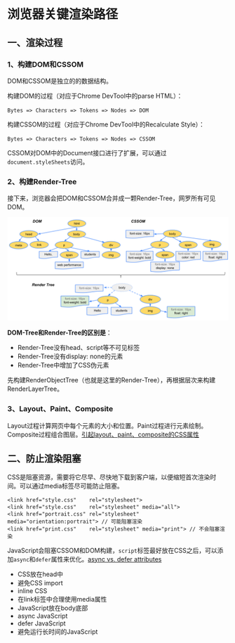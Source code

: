 # 浏览器关键渲染路径

## 一、渲染过程

### 1、构建DOM和CSSOM

DOM和CSSOM是独立的的数据结构。

构建DOM的过程（对应于Chrome DevTool中的parse HTML）：

`Bytes => Characters => Tokens => Nodes => DOM`

构建CSSOM的过程（对应于Chrome DevTool中的Recalculate Style）：

`Bytes => Characters => Tokens => Nodes => CSSOM` 

CSSOM对DOM中的Document接口进行了扩展，可以通过`document.styleSheets`访问。

### 2、构建Render-Tree

接下来，浏览器会把DOM和CSSOM合并成一颗Render-Tree，网罗所有可见DOM。

![](/assets/render-tree-construction.png)

**DOM-Tree和Render-Tree的区别是**：

* Render-Tree没有head、script等不可见标签
* Render-Tree没有display: none的元素
* Render-Tree中增加了CSS伪元素

先构建RenderObjectTree（也就是这里的Render-Tree），再根据层次来构建RenderLayerTree。

### 3、Layout、Paint、Composite

Layout过程计算网页中每个元素的大小和位置。Paint过程进行元素绘制。Composite过程组合图层。[引起layout、paint、composite的CSS属性](https://csstriggers.com/)

## 二、防止渲染阻塞

CSS是阻塞资源，需要将它尽早、尽快地下载到客户端，以便缩短首次渲染时间。可以通过media标签尽可能防止阻塞。

    <link href="style.css"    rel="stylesheet">
    <link href="style.css"    rel="stylesheet" media="all">
    <link href="portrait.css" rel="stylesheet" media="orientation:portrait"> // 可能阻塞渲染
    <link href="print.css"    rel="stylesheet" media="print"> // 不会阻塞渲染
    
JavaScript会阻塞CSSOM和DOM构建，`script`标签最好放在CSS之后，可以添加`async`和`defer`属性来优化。[async vs. defer attributes](https://www.growingwiththeweb.com/2014/02/async-vs-defer-attributes.html)

* CSS放在head中
* 避免CSS import
* inline CSS
* 在link标签中合理使用media属性
* JavaScript放在body底部
* async JavaScript
* defer JavaScript
* 避免运行长时间的JavaScript